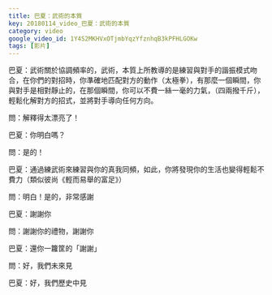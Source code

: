 ```yaml
---
title: 巴夏：武術的本質
key: 20180114_video_巴夏：武術的本質
category: video
google_video_id: 1Y4S2MKHVxOTjmbYqzYfznhqB3kPFHLGOKw
tags: [影片]
---
```


巴夏：武術關於協調頻率的，武術，本質上所教導的是練習與對手的諧振模式吻合，在你們的對招時，你準確地匹配對方的動作（太極拳），有那麼一個瞬間，你與對手是相對靜止的，在那個瞬間，你可以不費一絲一毫的力氣，（四兩撥千斤），輕鬆化解對方的招式，並將對手導向任何方向。

問：解釋得太漂亮了！

巴夏：你明白嗎？

問：是的！

巴夏：通過練武術來練習與你的真我同頻，如此，你將發現你的生活也變得輕鬆不費力（類似彼尚《輕而易舉的富足》）

問：明白！是的，非常感謝

巴夏：謝謝你

問：謝謝你的禮物，謝謝你

巴夏：還你一籮筐的「謝謝」

問：好，我們未來見

巴夏：好，我們歷史中見
